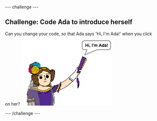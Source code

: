 \--- challenge \---

## Challenge: Code Ada to introduce herself

Can you change your code, so that Ada says 'Hi, I'm Ada!' when you click on her? ![screenshot](images/poetry-ada-intro.png)

\--- /challenge \---